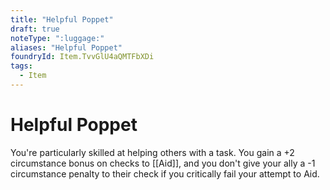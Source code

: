 ```yaml
---
title: "Helpful Poppet"
draft: true
noteType: ":luggage:"
aliases: "Helpful Poppet"
foundryId: Item.TvvGlU4aQMTFbXDi
tags:
  - Item
---
```


# Helpful Poppet

You're particularly skilled at helping others with a task. You gain a +2 circumstance bonus on checks to [[Aid]], and you don't give your ally a -1 circumstance penalty to their check if you critically fail your attempt to Aid.
